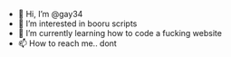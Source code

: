 - 👋 Hi, I’m @gay34
- 👀 I’m interested in booru scripts
- 🌱 I’m currently learning how to code a fucking website
- 📫 How to reach me.. dont

<!---
gay34/gay34 is a ✨ special ✨ repository because its `README.md` (this file) appears on your GitHub profile.
You can click the Preview link to take a look at your changes.
--->
